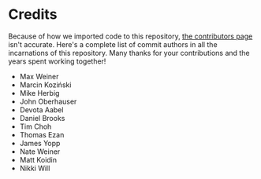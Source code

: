 # Credits

Because of how we imported code to this repository,
[the contributors page](https://github.com/Pocket/pocket-android/graphs/contributors) isn't accurate.
Here's a complete list of commit authors in all the incarnations of this repository.
Many thanks for your contributions and the years spent working together!
* Max Weiner
* Marcin Koziński
* Mike Herbig
* John Oberhauser
* Devota Aabel
* Daniel Brooks
* Tim Choh
* Thomas Ezan
* James Yopp
* Nate Weiner
* Matt Koidin
* Nikki Will
